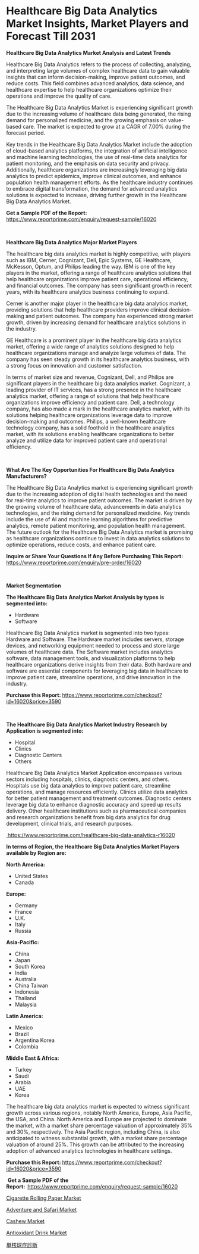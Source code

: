 <p><h1>Healthcare Big Data Analytics Market Insights, Market Players and Forecast Till 2031</h1></p><p><strong>Healthcare Big Data Analytics Market Analysis and Latest Trends</strong></p>
<p><p>Healthcare Big Data Analytics refers to the process of collecting, analyzing, and interpreting large volumes of complex healthcare data to gain valuable insights that can inform decision-making, improve patient outcomes, and reduce costs. This field combines advanced analytics, data science, and healthcare expertise to help healthcare organizations optimize their operations and improve the quality of care.</p><p>The Healthcare Big Data Analytics Market is experiencing significant growth due to the increasing volume of healthcare data being generated, the rising demand for personalized medicine, and the growing emphasis on value-based care. The market is expected to grow at a CAGR of 7.00% during the forecast period.</p><p>Key trends in the Healthcare Big Data Analytics Market include the adoption of cloud-based analytics platforms, the integration of artificial intelligence and machine learning technologies, the use of real-time data analytics for patient monitoring, and the emphasis on data security and privacy. Additionally, healthcare organizations are increasingly leveraging big data analytics to predict epidemics, improve clinical outcomes, and enhance population health management efforts. As the healthcare industry continues to embrace digital transformation, the demand for advanced analytics solutions is expected to increase, driving further growth in the Healthcare Big Data Analytics Market.</p></p>
<p><strong>Get a Sample PDF of the Report:&nbsp;</strong> <a href="https://www.reportprime.com/enquiry/request-sample/16020">https://www.reportprime.com/enquiry/request-sample/16020</a></p>
<p>&nbsp;</p>
<p><strong>Healthcare Big Data Analytics Major Market Players</strong></p>
<p><p>The healthcare big data analytics market is highly competitive, with players such as IBM, Cerner, Cognizant, Dell, Epic Systems, GE Healthcare, McKesson, Optum, and Philips leading the way. IBM is one of the key players in the market, offering a range of healthcare analytics solutions that help healthcare organizations improve patient care, operational efficiency, and financial outcomes. The company has seen significant growth in recent years, with its healthcare analytics business continuing to expand.</p><p>Cerner is another major player in the healthcare big data analytics market, providing solutions that help healthcare providers improve clinical decision-making and patient outcomes. The company has experienced strong market growth, driven by increasing demand for healthcare analytics solutions in the industry.</p><p>GE Healthcare is a prominent player in the healthcare big data analytics market, offering a wide range of analytics solutions designed to help healthcare organizations manage and analyze large volumes of data. The company has seen steady growth in its healthcare analytics business, with a strong focus on innovation and customer satisfaction.</p><p>In terms of market size and revenue, Cognizant, Dell, and Philips are significant players in the healthcare big data analytics market. Cognizant, a leading provider of IT services, has a strong presence in the healthcare analytics market, offering a range of solutions that help healthcare organizations improve efficiency and patient care. Dell, a technology company, has also made a mark in the healthcare analytics market, with its solutions helping healthcare organizations leverage data to improve decision-making and outcomes. Philips, a well-known healthcare technology company, has a solid foothold in the healthcare analytics market, with its solutions enabling healthcare organizations to better analyze and utilize data for improved patient care and operational efficiency.</p></p>
<p>&nbsp;</p>
<p><strong>What Are The Key Opportunities For Healthcare Big Data Analytics Manufacturers?</strong></p>
<p><p>The Healthcare Big Data Analytics market is experiencing significant growth due to the increasing adoption of digital health technologies and the need for real-time analytics to improve patient outcomes. The market is driven by the growing volume of healthcare data, advancements in data analytics technologies, and the rising demand for personalized medicine. Key trends include the use of AI and machine learning algorithms for predictive analytics, remote patient monitoring, and population health management. The future outlook for the Healthcare Big Data Analytics market is promising as healthcare organizations continue to invest in data analytics solutions to optimize operations, reduce costs, and enhance patient care.</p></p>
<p><strong>Inquire or Share Your Questions If Any Before Purchasing This Report:</strong> <a href="https://www.reportprime.com/enquiry/pre-order/16020">https://www.reportprime.com/enquiry/pre-order/16020</a></p>
<p>&nbsp;</p>
<p><strong>Market Segmentation</strong></p>
<p><strong>The Healthcare Big Data Analytics Market Analysis by types is segmented into:</strong></p>
<p><ul><li>Hardware</li><li>Software</li></ul></p>
<p><p>Healthcare Big Data Analytics market is segmented into two types: Hardware and Software. The Hardware market includes servers, storage devices, and networking equipment needed to process and store large volumes of healthcare data. The Software market includes analytics software, data management tools, and visualization platforms to help healthcare organizations derive insights from their data. Both hardware and software are essential components for leveraging big data in healthcare to improve patient care, streamline operations, and drive innovation in the industry.</p></p>
<p><strong>Purchase this Report:&nbsp;</strong><a href="https://www.reportprime.com/checkout?id=16020&price=3590">https://www.reportprime.com/checkout?id=16020&price=3590</a></p>
<p>&nbsp;</p>
<p><strong>The Healthcare Big Data Analytics Market Industry Research by Application is segmented into:</strong></p>
<p><ul><li>Hospital</li><li>Clinics</li><li>Diagnostic Centers</li><li>Others</li></ul></p>
<p><p>Healthcare Big Data Analytics Market Application encompasses various sectors including hospitals, clinics, diagnostic centers, and others. Hospitals use big data analytics to improve patient care, streamline operations, and manage resources efficiently. Clinics utilize data analytics for better patient management and treatment outcomes. Diagnostic centers leverage big data to enhance diagnostic accuracy and speed up results delivery. Other healthcare institutions such as pharmaceutical companies and research organizations benefit from big data analytics for drug development, clinical trials, and research purposes.</p></p>
<p><a href="https://www.reportprime.com/healthcare-big-data-analytics-r16020">&nbsp;https://www.reportprime.com/healthcare-big-data-analytics-r16020</a></p>
<p><strong>In terms of Region, the Healthcare Big Data Analytics Market Players available by Region are:</strong></p>
<p>
    <p> <strong> North America: </strong>
        <ul>
            <li>United States</li>
            <li>Canada</li>
        </ul>
        </p> 
    <p> <strong> Europe: </strong>
        <ul>
            <li>Germany</li>
            <li>France</li>
            <li>U.K.</li>
            <li>Italy</li>
            <li>Russia</li>
        </ul>
        </p> 
    <p> <strong> Asia-Pacific: </strong>
        <ul>
            <li>China</li>
            <li>Japan</li>
            <li>South Korea</li>
            <li>India</li>
            <li>Australia</li>
            <li>China Taiwan</li>
            <li>Indonesia</li>
            <li>Thailand</li>
            <li>Malaysia</li>
        </ul>
        </p> 
    <p> <strong> Latin America: </strong>
        <ul>
            <li>Mexico</li>
            <li>Brazil</li>
            <li>Argentina Korea</li>
            <li>Colombia</li>
        </ul>
        </p> 
    <p> <strong> Middle East & Africa: </strong>
        <ul>
            <li>Turkey</li>
            <li>Saudi</li>
            <li>Arabia</li>
            <li>UAE</li>
            <li>Korea</li>
        </ul>
    </p>
    </p>
<p><p>The healthcare big data analytics market is expected to witness significant growth across various regions, notably North America, Europe, Asia Pacific, the USA, and China. North America and Europe are projected to dominate the market, with a market share percentage valuation of approximately 35% and 30%, respectively. The Asia Pacific region, including China, is also anticipated to witness substantial growth, with a market share percentage valuation of around 25%. This growth can be attributed to the increasing adoption of advanced analytics technologies in healthcare settings.</p></p>
<p><strong>Purchase this Report: </strong><a href="https://www.reportprime.com/checkout?id=16020&price=3590">https://www.reportprime.com/checkout?id=16020&price=3590</a></p>
<p>&nbsp;<strong>Get a Sample PDF of the Report:&nbsp;&nbsp;</strong><a href="https://www.reportprime.com/enquiry/request-sample/16020">https://www.reportprime.com/enquiry/request-sample/16020</a></p>
<p><strong></strong></p>
<p><p><a href="https://issuu.com/reportprime-2/docs/cigarette-rolling-paper-market-size-2030.pptx">Cigarette Rolling Paper Market</a></p><p><a href="https://issuu.com/reportprime-2/docs/adventure-and-safari-market-size-2030.pptx">Adventure and Safari Market</a></p><p><a href="https://www.linkedin.com/pulse/cashew-market-size-trends-complete-industry-overview-2024-2031-mzeze">Cashew Market</a></p><p><a href="https://www.linkedin.com/pulse/antioxidant-drink-market-comprehensive-assessment-type-application-amazf">Antioxidant Drink Market</a></p><p><a href="https://github.com/JacksonWiza1924/Market-Research-Report-List-1/blob/main/636111282206.md">単核球症診断</a></p></p>